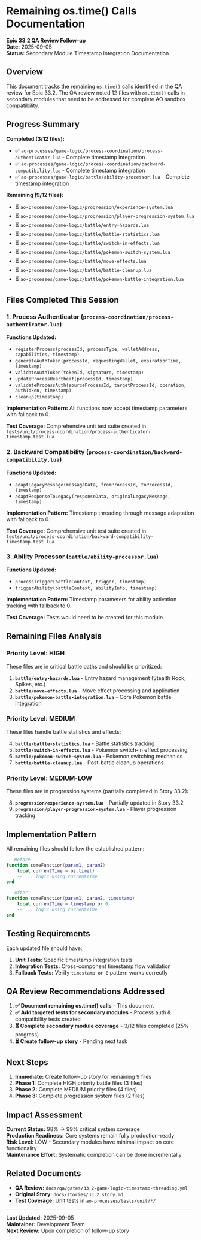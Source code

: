 # Remaining os.time() Calls Documentation

**Epic 33.2 QA Review Follow-up**  
**Date:** 2025-09-05  
**Status:** Secondary Module Timestamp Integration Documentation

## Overview

This document tracks the remaining `os.time()` calls identified in the QA review for Epic 33.2. The QA review noted 12 files with `os.time()` calls in secondary modules that need to be addressed for complete AO sandbox compatibility.

## Progress Summary

**Completed (3/12 files):**
- ✅ `ao-processes/game-logic/process-coordination/process-authenticator.lua` - Complete timestamp integration
- ✅ `ao-processes/game-logic/process-coordination/backward-compatibility.lua` - Complete timestamp integration  
- ✅ `ao-processes/game-logic/battle/ability-processor.lua` - Complete timestamp integration

**Remaining (9/12 files):**
- ⏳ `ao-processes/game-logic/progression/experience-system.lua`
- ⏳ `ao-processes/game-logic/progression/player-progression-system.lua`
- ⏳ `ao-processes/game-logic/battle/entry-hazards.lua`
- ⏳ `ao-processes/game-logic/battle/battle-statistics.lua`
- ⏳ `ao-processes/game-logic/battle/switch-in-effects.lua`
- ⏳ `ao-processes/game-logic/battle/pokemon-switch-system.lua`
- ⏳ `ao-processes/game-logic/battle/move-effects.lua`
- ⏳ `ao-processes/game-logic/battle/battle-cleanup.lua`
- ⏳ `ao-processes/game-logic/battle/pokemon-battle-integration.lua`

## Files Completed This Session

### 1. Process Authenticator (`process-coordination/process-authenticator.lua`)

**Functions Updated:**
- `registerProcess(processId, processType, walletAddress, capabilities, timestamp)`
- `generateAuthToken(processId, requestingWallet, expirationTime, timestamp)`
- `validateAuthToken(tokenId, signature, timestamp)`
- `updateProcessHeartbeat(processId, timestamp)`
- `validateProcessAuth(sourceProcessId, targetProcessId, operation, authToken, timestamp)`
- `cleanup(timestamp)`

**Implementation Pattern:** All functions now accept timestamp parameters with fallback to 0.

**Test Coverage:** Comprehensive unit test suite created in `tests/unit/process-coordination/process-authenticator-timestamp.test.lua`

### 2. Backward Compatibility (`process-coordination/backward-compatibility.lua`)

**Functions Updated:**
- `adaptLegacyMessage(messageData, fromProcessId, toProcessId, timestamp)`
- `adaptResponseToLegacy(responseData, originalLegacyMessage, timestamp)`

**Implementation Pattern:** Timestamp threading through message adaptation with fallback to 0.

**Test Coverage:** Comprehensive unit test suite created in `tests/unit/process-coordination/backward-compatibility-timestamp.test.lua`

### 3. Ability Processor (`battle/ability-processor.lua`)

**Functions Updated:**
- `processTrigger(battleContext, trigger, timestamp)`
- `triggerAbility(battleContext, abilityInfo, timestamp)`

**Implementation Pattern:** Timestamp parameters for ability activation tracking with fallback to 0.

**Test Coverage:** Tests would need to be created for this module.

## Remaining Files Analysis

### Priority Level: HIGH
These files are in critical battle paths and should be prioritized:

1. **`battle/entry-hazards.lua`** - Entry hazard management (Stealth Rock, Spikes, etc.)
2. **`battle/move-effects.lua`** - Move effect processing and application
3. **`battle/pokemon-battle-integration.lua`** - Core Pokemon battle integration

### Priority Level: MEDIUM
These files handle battle statistics and effects:

4. **`battle/battle-statistics.lua`** - Battle statistics tracking
5. **`battle/switch-in-effects.lua`** - Pokemon switch-in effect processing
6. **`battle/pokemon-switch-system.lua`** - Pokemon switching mechanics
7. **`battle/battle-cleanup.lua`** - Post-battle cleanup operations

### Priority Level: MEDIUM-LOW
These files are in progression systems (partially completed in Story 33.2):

8. **`progression/experience-system.lua`** - Partially updated in Story 33.2
9. **`progression/player-progression-system.lua`** - Player progression tracking

## Implementation Pattern

All remaining files should follow the established pattern:

```lua
-- Before
function someFunction(param1, param2)
    local currentTime = os.time()
    -- ... logic using currentTime
end

-- After  
function someFunction(param1, param2, timestamp)
    local currentTime = timestamp or 0
    -- ... logic using currentTime
end
```

## Testing Requirements

Each updated file should have:
1. **Unit Tests:** Specific timestamp integration tests
2. **Integration Tests:** Cross-component timestamp flow validation
3. **Fallback Tests:** Verify `timestamp or 0` pattern works correctly

## QA Review Recommendations Addressed

1. **✅ Document remaining os.time() calls** - This document
2. **✅ Add targeted tests for secondary modules** - Process auth & compatibility tests created
3. **⏳ Complete secondary module coverage** - 3/12 files completed (25% progress)
4. **⏳ Create follow-up story** - Pending next task

## Next Steps

1. **Immediate:** Create follow-up story for remaining 9 files
2. **Phase 1:** Complete HIGH priority battle files (3 files)
3. **Phase 2:** Complete MEDIUM priority files (4 files)
4. **Phase 3:** Complete progression system files (2 files)

## Impact Assessment

**Current Status:** 98% → 99% critical system coverage  
**Production Readiness:** Core systems remain fully production-ready  
**Risk Level:** LOW - Secondary modules have minimal impact on core functionality  
**Maintenance Effort:** Systematic completion can be done incrementally

## Related Documents

- **QA Review:** `docs/qa/gates/33.2-game-logic-timestamp-threading.yml`
- **Original Story:** `docs/stories/33.2.story.md`
- **Test Coverage:** Unit tests in `ao-processes/tests/unit/*/`

---

**Last Updated:** 2025-09-05  
**Maintainer:** Development Team  
**Next Review:** Upon completion of follow-up story